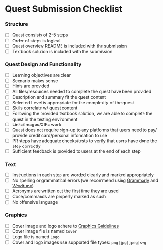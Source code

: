 # Quest Submission Checklist

### Structure

- [ ]  Quest consists of 2-5 steps
- [ ]  Order of steps is logical
- [ ]  Quest overview README is included with the submission
- [ ]  Textbook solution is included with the submission

### Quest Design and Functionality

- [ ]  Learning objectives are clear
- [ ]  Scenario makes sense
- [ ]  Hints are provided
- [ ]  All files/resources needed to complete the quest have been provided
- [ ]  Description and summary fit the quest content
- [ ]  Selected Level is appropriate for the complexity of the quest
- [ ]  Skills correlate w/ quest content
- [ ]  Following the provided textbook solution, we are able to complete the quest in the testing environment
- [ ]  Links/Images/GIFs work
- [ ]  Quest does not require sign-up to any platforms that users need to pay/ provide credit card/personal information to use
- [ ]  PR steps have adequate checks/tests to verify that users have done the step correctly
- [ ]  Sufficient feedback is provided to users at the end of each step

### Text

- [ ]  Instructions in each step are worded clearly and marked appropriately
- [ ]  No spelling or grammatical errors (we recommend using [Grammarly](http://www.grammarly.com) and [Wordtune](http://www.wordtune.com))
- [ ]  Acronyms are written out the first time they are used
- [ ]  Code/commands are properly marked as such
- [ ]  No offensive language

### Graphics

- [ ]  Cover image and logo adhere to [Graphics Guidelines](https://www.notion.so/Graphic-Design-Guidelines-f6583641215e4668883cf0014f743362)
- [ ]  Cover image file is named `Cover`
- [ ]  Logo file is named `Logo`
- [ ]  Cover and logo images use supported file types: `png|jpg|jpeg|svg`
